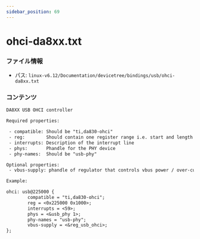 ```yaml
---
sidebar_position: 69
---
```

# ohci-da8xx.txt

### ファイル情報

- パス: `linux-v6.12/Documentation/devicetree/bindings/usb/ohci-da8xx.txt`

### コンテンツ

```txt
DA8XX USB OHCI controller

Required properties:

 - compatible: Should be "ti,da830-ohci"
 - reg:        Should contain one register range i.e. start and length
 - interrupts: Description of the interrupt line
 - phys:       Phandle for the PHY device
 - phy-names:  Should be "usb-phy"

Optional properties:
 - vbus-supply: phandle of regulator that controls vbus power / over-current

Example:

ohci: usb@225000 {
        compatible = "ti,da830-ohci";
        reg = <0x225000 0x1000>;
        interrupts = <59>;
        phys = <&usb_phy 1>;
        phy-names = "usb-phy";
        vbus-supply = <&reg_usb_ohci>;
};

```
